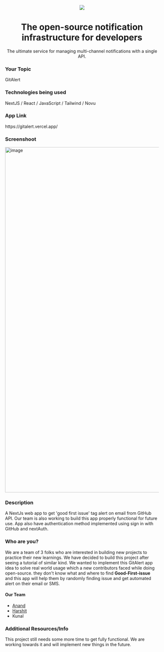 <div align="center">
    <a href="https://connect.novu.co" target="_blank"><img src="https://user-images.githubusercontent.com/100117126/235352632-e3e22d9e-2c8b-43d3-a297-dd8fbd90fc56.png" /></a>
</div>

<h1 align="center">The open-source notification infrastructure for developers</h1>

<div align="center">
The ultimate service for managing multi-channel notifications with a single API.
</div>

<h3>Your Topic</h3>
<p>GitAlert</p>

<h3>Technologies being used</h3>
<p>NextJS / React / JavaScript / Tailwind / Novu</p>

<h3>App Link</h3>
<p>https://gitalert.vercel.app/</p>

<h3>Screenshoot</h3>
<img width="1128" alt="image" src="https://github.com/Astrodevil/GitAlert/assets/73425223/25ac194e-6315-4285-9d68-0d12106f8780">

<h3>Description</h3>
<p>A NextJs web app to get 'good first issue' tag alert on email from GitHub API. Our team is also working to build this app properly functional for future use. App also have authentication method implemented using sign in with GitHub and nextAuth.</p>


### Who are you?
We are a team of 3 folks who are interested in building new projects to practice their new learnings. We have decided to build this project after seeing a tutorial of similar kind. We wanted to implement this GitAlert app idea to solve real world usage which a new contributors faced while doing open-source. they don't know what and where to find **Good-First-issue** and this app will help them by randomly finding issue and get automated alert on their email or SMS.

#### Our Team
- [Anand](https://github.com/Astrodevil)
- [Harshit](https://github.com/HarshitGupta3017) 
- Kunal 

<h3>Additional Resources/Info</h3>
<p>This project still needs some more time to get fully functional. We are working towards it and will implement new things in the future.</p>
